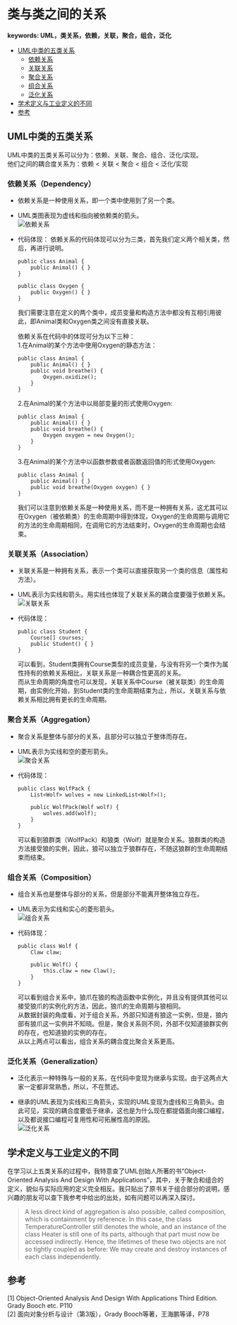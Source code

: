 # 类与类之间的关系
**keywords: UML，类关系，依赖，关联，聚合，组合，泛化**  
* [UML中类的五类关系](#overview)
  + [依赖关系](#dependency)
  + [关联关系](#association)
  + [聚合关系](#aggregation)
  + [组合关系](#composition)
  + [泛化关系](#generalization)
* [学术定义与工业定义的不同](#difference)
* [参考](#reference)

## <a name="overview"></a>UML中类的五类关系
UML中类的五类关系可以分为：依赖、关联、聚合、组合、泛化/实现。  
他们之间的耦合度关系为：依赖 < 关联 < 聚合 < 组合 < 泛化/实现  

### <a name="dependency"></a>依赖关系（Dependency）
* 依赖关系是一种使用关系，即一个类中使用到了另一个类。  

* UML类图表现为虚线和指向被依赖类的箭头。  
![依赖关系](./assets/img/class-relations-dependency.png)  

* 代码体现：
  依赖关系的代码体现可以分为三类，首先我们定义两个相关类，然后，再进行说明。
  ```  
  public class Animal {
      public Animal() { }
  }  

  public class Oxygen {
      public Oxygen() { }
  }  
  ```
  我们需要注意在定义的两个类中，成员变量和构造方法中都没有互相引用彼此，即Animal类和Oxygen类之间没有直接关联。  

  依赖关系在代码中的体现可分为以下三种：  
  1.在Animal的某个方法中使用Oxygen的静态方法：  
  ```  
  public class Animal {
      public Animal() { }
      public void breathe() {
          Oxygen.oxidize();
      }
  }
  ```
  2.在Animal的某个方法中以局部变量的形式使用Oxygen:  
  ```  
  public class Animal {
      public Animal() { }
      public void breathe() {
          Oxygen oxygen = new Oxygen();
      }
  }
  ```
  3.在Animal的某个方法中以函数参数或者函数返回值的形式使用Oxygen:  
  ```  
  public class Animal {
      public Animal() { }
      public void breathe(Oxygen oxygen) { }
  }
  ```
  我们可以注意到依赖关系是一种使用关系，而不是一种拥有关系，这尤其可以在Oxygen（被依赖类）的生命周期中得到体现，Oxygen的生命周期与调用它的方法的生命周期相同，在调用它的方法结束时，Oxygen的生命周期也会结束。  


### <a name="association"></a>关联关系（Association）
* 关联关系是一种拥有关系，表示一个类可以直接获取另一个类的信息（属性和方法）。  

* UML表示为实线和箭头。用实线也体现了关联关系的耦合度要强于依赖关系。  
![关联关系](./assets/img/class-relations-association.png)  

* 代码体现：  
  ```  
  public class Student {
      Course[] courses;
      public Student() { }
  }
  ```
  可以看到，Student类拥有Course类型的成员变量，与没有将另一个类作为属性持有的依赖关系相比，关联关系是一种耦合性更高的关系。  
  而从生命周期的角度也可以发现，关联关系中Course（被关联类）的生命周期，由实例化开始，到Student类的生命周期结束为止，所以，关联关系与依赖关系相比拥有更长的生命周期。  


### <a name="aggregation"></a>聚合关系（Aggregation）
* 聚合关系是整体与部分的关系，且部分可以独立于整体而存在。  

* UML表示为实线和空的菱形箭头。  
  ![聚合关系](./assets/img/class-relations-aggregation.png)  

* 代码体现：  
    ```  
    public class WolfPack {
        List<Wolf> wolves = new LinkedList<Wolf>();

        public WolfPack(Wolf wolf) {
            wolves.add(wolf);
        }
    }
    ```
  可以看到狼群类（WolfPack）和狼类（Wolf）就是聚合关系。狼群类的构造方法接受狼的实例，因此，狼可以独立于狼群存在，不随这狼群的生命周期结束而结束。  


### <a name="composition"></a>组合关系（Composition）
* 组合关系也是整体与部分的关系，但是部分不能离开整体独立存在。  

* UML表示为实线和实心的菱形箭头。  
  ![组合关系](./assets/img/class-relations-composition.png)  

* 代码体现：  
  ```  
  public class Wolf {
      Claw claw;

      public Wolf() {
          this.claw = new Claw();
      }
  }
  ```
  可以看到组合关系中，狼爪在狼的构造函数中实例化，并且没有提供其他可以接受狼爪的实例化的方法，因此，狼爪的生命周期与狼相同。  
  从数据封装的角度看，对于组合关系，外部只知道有狼这一实例，但是，狼内部有狼爪这一实例并不知晓。但是，聚合关系则不同，外部不仅知道狼群实例的存在，也知道狼的实例的存在。  
  从以上两点可以看出，组合关系的耦合度比聚合关系更高。  


### <a name="composition"></a>泛化关系（Generalization）
* 泛化表示一种特殊与一般的关系，在代码中变现为继承与实现。由于这两点大家一定都非常熟悉，所以，不在赘述。  

* 继承的UML表现为实线和三角箭头，实现的UML变现为虚线和三角箭头。由此可见，实现的耦合度要低于继承，这也是为什么现在都提倡面向接口编程，以及都说接口编程可复用性和可拓展性高的原因。  
![泛化关系](./assets/img/class-relations-generalization.png)  

## <a name="difference"></a>学术定义与工业定义的不同
在学习以上五类关系的过程中，我特意查了UML创始人所著的书“Object-Oriented Analysis And Design With Applications”，其中，关于聚合和组合的定义，貌似与实际应用的定义完全相反。我只贴出了原书关于组合部分的说明，感兴趣的朋友可以查下我参考中给出的出处，如有问题可以再深入探讨。
> A less direct kind of aggregation is also possible, called composition, which is containment by reference. In this case, the class TemperatureController still denotes the whole, and an instance of the class Heater is still one of its parts, although that part must now be accessed indirectly. Hence, the lifetimes of these two objects are not so tightly coupled as before: We may create and destroy instances of each class independently.  

## <a name="reference"></a>参考  
[1] Object-Oriented Analysis And Design With Applications Third Edition. Grady Booch etc. P110  
[2] 面向对象分析与设计（第3版），Grady Booch等著，王海鹏等译，P78
